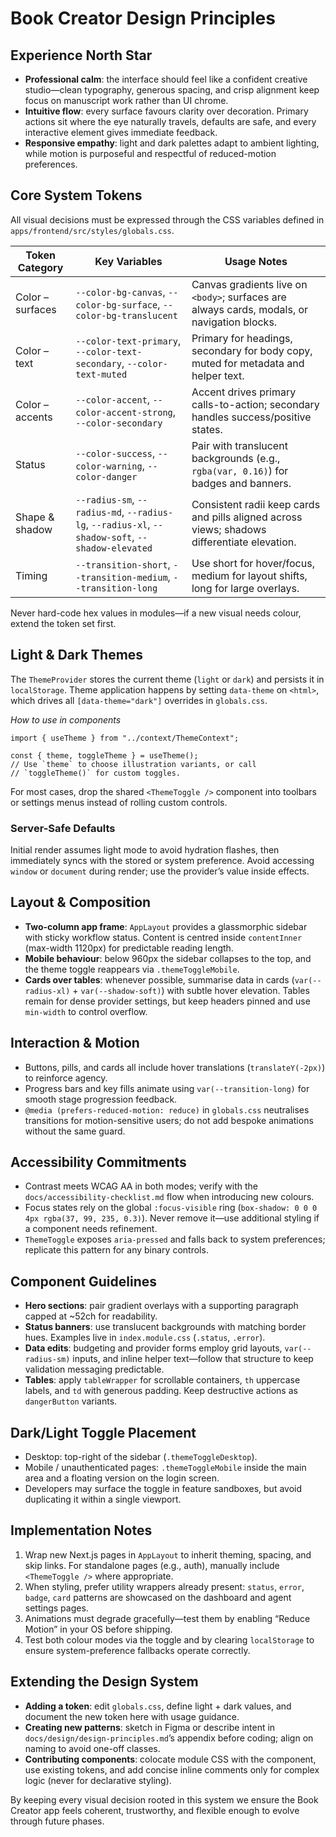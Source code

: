 # Book Creator Design Principles

## Experience North Star
- **Professional calm**: the interface should feel like a confident creative studio—clean typography, generous spacing, and crisp alignment keep focus on manuscript work rather than UI chrome.
- **Intuitive flow**: every surface favours clarity over decoration. Primary actions sit where the eye naturally travels, defaults are safe, and every interactive element gives immediate feedback.
- **Responsive empathy**: light and dark palettes adapt to ambient lighting, while motion is purposeful and respectful of reduced-motion preferences.

## Core System Tokens
All visual decisions must be expressed through the CSS variables defined in `apps/frontend/src/styles/globals.css`.

| Token Category | Key Variables | Usage Notes |
| --- | --- | --- |
| Color – surfaces | `--color-bg-canvas`, `--color-bg-surface`, `--color-bg-translucent` | Canvas gradients live on `<body>`; surfaces are always cards, modals, or navigation blocks. |
| Color – text | `--color-text-primary`, `--color-text-secondary`, `--color-text-muted` | Primary for headings, secondary for body copy, muted for metadata and helper text. |
| Color – accents | `--color-accent`, `--color-accent-strong`, `--color-secondary` | Accent drives primary calls-to-action; secondary handles success/positive states. |
| Status | `--color-success`, `--color-warning`, `--color-danger` | Pair with translucent backgrounds (e.g., `rgba(var, 0.16)`) for badges and banners. |
| Shape & shadow | `--radius-sm`, `--radius-md`, `--radius-lg`, `--radius-xl`, `--shadow-soft`, `--shadow-elevated` | Consistent radii keep cards and pills aligned across views; shadows differentiate elevation. |
| Timing | `--transition-short`, `--transition-medium`, `--transition-long` | Use short for hover/focus, medium for layout shifts, long for large overlays. |

Never hard-code hex values in modules—if a new visual needs colour, extend the token set first.

## Light & Dark Themes
The `ThemeProvider` stores the current theme (`light` or `dark`) and persists it in `localStorage`. Theme application happens by setting `data-theme` on `<html>`, which drives all `[data-theme="dark"]` overrides in `globals.css`.

*How to use in components*
```tsx
import { useTheme } from "../context/ThemeContext";

const { theme, toggleTheme } = useTheme();
// Use `theme` to choose illustration variants, or call
// `toggleTheme()` for custom toggles.
```
For most cases, drop the shared `<ThemeToggle />` component into toolbars or settings menus instead of rolling custom controls.

### Server-Safe Defaults
Initial render assumes light mode to avoid hydration flashes, then immediately syncs with the stored or system preference. Avoid accessing `window` or `document` during render; use the provider’s value inside effects.

## Layout & Composition
- **Two-column app frame**: `AppLayout` provides a glassmorphic sidebar with sticky workflow status. Content is centred inside `contentInner` (max-width 1120px) for predictable reading length.
- **Mobile behaviour**: below 960px the sidebar collapses to the top, and the theme toggle reappears via `.themeToggleMobile`.
- **Cards over tables**: whenever possible, summarise data in cards (`var(--radius-xl)` + `var(--shadow-soft)`) with subtle hover elevation. Tables remain for dense provider settings, but keep headers pinned and use `min-width` to control overflow.

## Interaction & Motion
- Buttons, pills, and cards all include hover translations (`translateY(-2px)`) to reinforce agency.
- Progress bars and key fills animate using `var(--transition-long)` for smooth stage progression feedback.
- `@media (prefers-reduced-motion: reduce)` in `globals.css` neutralises transitions for motion-sensitive users; do not add bespoke animations without the same guard.

## Accessibility Commitments
- Contrast meets WCAG AA in both modes; verify with the `docs/accessibility-checklist.md` flow when introducing new colours.
- Focus states rely on the global `:focus-visible` ring (`box-shadow: 0 0 0 4px rgba(37, 99, 235, 0.3)`). Never remove it—use additional styling if a component needs refinement.
- `ThemeToggle` exposes `aria-pressed` and falls back to system preferences; replicate this pattern for any binary controls.

## Component Guidelines
- **Hero sections**: pair gradient overlays with a supporting paragraph capped at ~52ch for readability.
- **Status banners**: use translucent backgrounds with matching border hues. Examples live in `index.module.css` (`.status`, `.error`).
- **Data edits**: budgeting and provider forms employ grid layouts, `var(--radius-sm)` inputs, and inline helper text—follow that structure to keep validation messaging predictable.
- **Tables**: apply `tableWrapper` for scrollable containers, `th` uppercase labels, and `td` with generous padding. Keep destructive actions as `dangerButton` variants.

## Dark/Light Toggle Placement
- Desktop: top-right of the sidebar (`.themeToggleDesktop`).
- Mobile / unauthenticated pages: `.themeToggleMobile` inside the main area and a floating version on the login screen.
- Developers may surface the toggle in feature sandboxes, but avoid duplicating it within a single viewport.

## Implementation Notes
1. Wrap new Next.js pages in `AppLayout` to inherit theming, spacing, and skip links. For standalone pages (e.g., auth), manually include `<ThemeToggle />` where appropriate.
2. When styling, prefer utility wrappers already present: `status`, `error`, `badge`, `card` patterns are showcased on the dashboard and agent settings pages.
3. Animations must degrade gracefully—test them by enabling “Reduce Motion” in your OS before shipping.
4. Test both colour modes via the toggle and by clearing `localStorage` to ensure system-preference fallbacks operate correctly.

## Extending the Design System
- **Adding a token**: edit `globals.css`, define light + dark values, and document the new token here with usage guidance.
- **Creating new patterns**: sketch in Figma or describe intent in `docs/design/design-principles.md`’s appendix before coding; align on naming to avoid one-off classes.
- **Contributing components**: colocate module CSS with the component, use existing tokens, and add concise inline comments only for complex logic (never for declarative styling).

By keeping every visual decision rooted in this system we ensure the Book Creator app feels coherent, trustworthy, and flexible enough to evolve through future phases.

